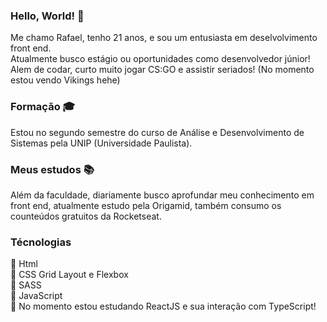 ### Hello, World! 👋

Me chamo Rafael, tenho 21 anos, e sou um entusiasta em deselvolvimento front end. </br>
Atualmente busco estágio ou oportunidades como desenvolvedor júnior! </br>
Alem de codar, curto muito jogar CS:GO e assistir seriados! (No momento estou vendo Vikings hehe)

### Formação :mortar_board:
Estou no segundo semestre do curso de Análise e Desenvolvimento de Sistemas pela UNIP (Universidade Paulista).


### Meus estudos :books:

Além da faculdade, diariamente busco aprofundar meu conhecimento em front end, atualmente estudo pela Origamid, também consumo os counteúdos gratuitos da Rocketseat.

### Técnologias 

:small_blue_diamond: Html</br>
:small_blue_diamond: CSS Grid Layout e Flexbox </br>
:small_blue_diamond: SASS </br>
:small_blue_diamond: JavaScript </br>
:small_blue_diamond: No momento estou estudando ReactJS e sua interação com TypeScript!   
